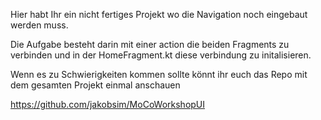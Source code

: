 Hier habt Ihr ein nicht fertiges Projekt wo die Navigation noch eingebaut werden muss.

Die Aufgabe besteht darin mit einer action die beiden Fragments zu verbinden und in der HomeFragment.kt diese verbindung zu initalisieren.

Wenn es zu Schwierigkeiten kommen sollte könnt ihr euch das Repo mit dem gesamten Projekt einmal anschauen

https://github.com/jakobsim/MoCoWorkshopUI
